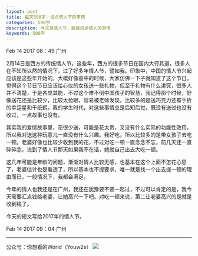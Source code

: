 ```yaml
---
layout: post
title: 每天500字：说点情人节的事情
categories: 500字
description: 今天是情人节，我就说点情人的事情
keywords: 500字
---
```


Feb 14 2017  08：49 广州

2月14日是西方的传统情人节，这些年，西方的很多节日在国内大行其道，很多人在不知所以然的情况下，过了好多年情人节，譬如我。印象中，中国的情人节兴起应该是这些年开始的，大概好像高中的时候，大家仿佛一下子就知道了这个节日，觉得这个节日节日应该给心仪的女孩送一些礼物，但至于礼物有什么讲究，很多人并不清楚，于是各显其能，不过这个难不倒中国孩子的智慧，我记得那个时候，好像送花还是比较少，比较太抢眼，容易被老师发现，比较多的是送巧克力还有手折的幸运星和千纸鹤。我的学生时代，对这些事情总是后知后觉，既没有送过也没有收过，一点故事也没有。

其实我的爱情故事里，花很少送，可能是花太贵，又没有什么实际的功能性效用。所以我对送这种玩意儿一直没有什么兴趣。我好吃，所以比较多的是带女孩子去吃一顿。老婆好像也比较少收到我的花，不过对吃一顿一直念念不忘，前几天还一直碎碎念，说到了情人节那天如果我不在话，她就自己出去大吃一顿。

这几年可能是年龄的问题，渐渐对情人比较无感，也基本在这个上面不怎花心思了，老婆估计也是看透了，所以基本也不提要求，唯一就是找一个出去搓一顿的理由而已，一般情况下，我都会满足。

今年的情人也我还是在广州，我还在犹豫要不要一起过，不过可以肯定的是，我今天需要汇点钱给老婆，让她高兴一下吧。对吃一顿来说，第二让老婆高兴的是就是收到钱了。

今天的短文写给2017年的情人节。


Feb 14 2017  09：04  广州

---- 
公众号：你想看的World（Youw2s）
![][image-1]

[image-1]:	http://upload-images.jianshu.io/upload_images/3342594-dca1f89eba3e50ca.jpg?imageMogr2/auto-orient/strip%7CimageView2/2/w/1240